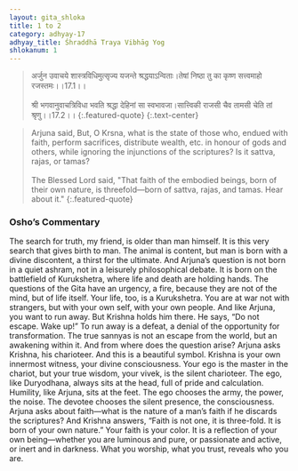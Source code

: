 ```yaml
---
layout: gita_shloka
title: 1 to 2
category: adhyay-17
adhyay_title: Śhraddhā Traya Vibhāg Yog
shlokanum: 1
---
```


> अर्जुन उवाचये शास्त्रविधिमुत्सृज्य यजन्ते श्रद्धयाऽन्विताः।तेषां निष्ठा तु का कृष्ण सत्त्वमाहो रजस्तमः।।17.1।।<br><br>श्री भगवानुवाचत्रिविधा भवति श्रद्धा देहिनां सा स्वभावजा।सात्त्विकी राजसी चैव तामसी चेति तां श्रृणु।।17.2।।
{:.featured-quote}
{:.text-center}

> Arjuna said, But, O Krsna, what is the state of those who, endued with faith, perform sacrifices, distribute wealth, etc. in honour of gods and others, while ignoring the injunctions of the scriptures? Is it sattva, rajas, or tamas?<br><br>The Blessed Lord said, "That faith of the embodied beings, born of their own nature, is threefold—born of sattva, rajas, and tamas. Hear about it."
{:.featured-quote}

### Osho’s Commentary
The search for truth, my friend, is older than man himself. It is this very search that gives birth to man. The animal is content, but man is born with a divine discontent, a thirst for the ultimate.
And Arjuna’s question is not born in a quiet ashram, not in a leisurely philosophical debate. It is born on the battlefield of Kurukshetra, where life and death are holding hands. The questions of the Gita have an urgency, a fire, because they are not of the mind, but of life itself.
Your life, too, is a Kurukshetra. You are at war not with strangers, but with your own self, with your own people. And like Arjuna, you want to run away. But Krishna holds him there. He says, “Do not escape. Wake up!” To run away is a defeat, a denial of the opportunity for transformation. The true sannyas is not an escape from the world, but an awakening within it.
And from where does the question arise? Arjuna asks Krishna, his charioteer. And this is a beautiful symbol. Krishna is your own innermost witness, your divine consciousness. Your ego is the master in the chariot, but your true wisdom, your vivek, is the silent charioteer. The ego, like Duryodhana, always sits at the head, full of pride and calculation. Humility, like Arjuna, sits at the feet. The ego chooses the army, the power, the noise. The devotee chooses the silent presence, the consciousness.
Arjuna asks about faith—what is the nature of a man’s faith if he discards the scriptures? And Krishna answers, “Faith is not one, it is three-fold. It is born of your own nature.” Your faith is your color. It is a reflection of your own being—whether you are luminous and pure, or passionate and active, or inert and in darkness. What you worship, what you trust, reveals who you are.
